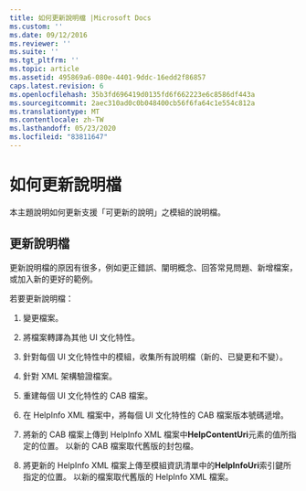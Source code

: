 ```yaml
---
title: 如何更新說明檔 |Microsoft Docs
ms.custom: ''
ms.date: 09/12/2016
ms.reviewer: ''
ms.suite: ''
ms.tgt_pltfrm: ''
ms.topic: article
ms.assetid: 495869a6-080e-4401-9ddc-16edd2f86857
caps.latest.revision: 6
ms.openlocfilehash: 35b3fd696419d0135fd6f662223e6c8586df443a
ms.sourcegitcommit: 2aec310ad0c0b048400cb56f6fa64c1e554c812a
ms.translationtype: MT
ms.contentlocale: zh-TW
ms.lasthandoff: 05/23/2020
ms.locfileid: "83811647"
---
```

# <a name="how-to-update-help-files"></a>如何更新說明檔

本主題說明如何更新支援「可更新的說明」之模組的說明檔。

## <a name="updating-help-files"></a>更新說明檔

更新說明檔的原因有很多，例如更正錯誤、闡明概念、回答常見問題、新增檔案，或加入新的更好的範例。

若要更新說明檔：

1. 變更檔案。

2. 將檔案轉譯為其他 UI 文化特性。

3. 針對每個 UI 文化特性中的模組，收集所有說明檔（新的、已變更和不變）。

4. 針對 XML 架構驗證檔案。

5. 重建每個 UI 文化特性的 CAB 檔案。

6. 在 HelpInfo XML 檔案中，將每個 UI 文化特性的 CAB 檔案版本號碼遞增。

7. 將新的 CAB 檔案上傳到 HelpInfo XML 檔案中**HelpContentUri**元素的值所指定的位置。 以新的 CAB 檔案取代舊版的封包檔。

8. 將更新的 HelpInfo XML 檔案上傳至模組資訊清單中的**HelpInfoUri**索引鍵所指定的位置。 以新的檔案取代舊版的 HelpInfo XML 檔案。
